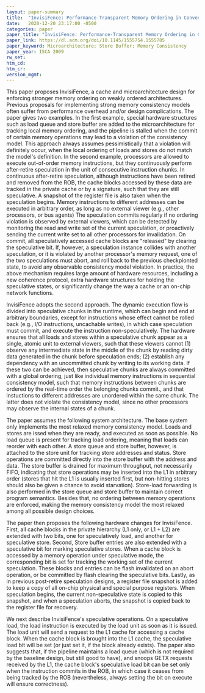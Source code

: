 ```yaml
---
layout: paper-summary
title:  "InvisiFence: Performance-Transparent Memory Ordering in Conventional Multiprocessors"
date:   2020-12-20 23:17:00 -0500
categories: paper
paper_title: "InvisiFence: Performance-Transparent Memory Ordering in Conventional Multiprocessors"
paper_link: https://dl.acm.org/doi/10.1145/1555754.1555785
paper_keyword: Microarchitecture; Store Buffer; Memory Consistency
paper_year: ISCA 2009
rw_set:
htm_cd:
htm_cr:
version_mgmt:
---
```


This paper proposes InvisiFence, a cache and microarchitecture design for enforcing stronger memory ordering on weakly
ordered architectures. 
Previous proposals for implementing strong memory consistency models often suffer from performance overhead and/or 
design complications.
The paper gives two examples. In the first example, special hardware structures such as load queue and store buffer 
are added to the microarchitecture for tracking local memory ordering, and the pipeline is stalled when the commit of 
certain memory operations may lead to a violation of the consistency model. This approach always assumes pessimistically
that a violation will definitely occur, when the local ordering of loads and stores do not match the model's definition.
In the second example, processors are allowed to execute out-of-order memory instructions, but they continuously perform
after-retire speculation in the unit of consecutive instruction chunks. In continuous after-retire speculation, although instructions have been retired and removed from the ROB, the cache blocks accessed by these data are tracked in the private cache or by a signature, such that they are still speculative.
A snapshot of the register file is also taken when the speculation begins.
Memory instructions to different addresses can be executed in arbitrary order, as long as no external viewer (e.g.,
other processors, or bus agents) 
The speculation commits regularly if no ordering violation is observed by external viewers, which can be detected by
monitoring the read and write set of the current speculation, or proactively sending the current write set to all other
processors for invalidation.
On commit, all speculatively accessed cache blocks are "released" by clearing the speculative bit.
If, however, a speculation instance collides with another speculation, or it is violated by another processor's 
memory request, one of the two speculations must abort, and roll back to the previous checkpionted state, to avoid
any observable consistency model violation.
In practice, the above mechanism requires large amount of hardware resources, including a new coherence protocol, 
extra hardware structures for holding the speculative states, or significantly change the way a cache or an on-chip
network functions.

InvisiFence adopts the second approach. The dynamic execution flow is divided into speculative chunks in the runtime, 
which can begin and end at arbitrary boundaries, except for instructions whose effect cannot be rolled back
(e.g., I/O instructions, uncachable writes), in which case speculation must commit, and execute the instruction
non-speculatively. 
The hardware ensures that all loads and stores within a speculative chunk appear as a single, atomic unit to external
viewers, such that these viewers cannot (1) observe any intermediate state in the middle of the chunk by reading dirty
data generated in the chunk before speculation ends; (2) establish any dependency with an uncommitted chunk by writing
to its working data. 
If these two can be achieved, then speculative chunks are always committed with a global ordering, just like individual 
memory instructions in sequential consistency model, such that memory instructions between chunks are ordered by the 
real-time order the belonging chunks commit., and that instuctions to different addresses are unordered within the
same chunk. The latter does not violate the consistency model, since no other processors may observe the internal
states of a chunk.

The paper assumes the following system architecture. The base system only implements the most relaxed memory consistency
model. Loads and stores are issed when they are ready, and executed as soon as possible. No load queue is present for
tracking load ordering, meaning that loads can reorder with each other. A store queue and store buffer, however, is 
attached to the store unit for tracking store addresses and status. 
Store operations are committed directly into the store buffer with the address and data. The store buffer is drained 
for maximum throughput, not necessarily FIFO, indicating that store operations may be inserted into the L1 in arbitrary 
order (stores that hit the L1 is usually inserted first, but non-hitting stores should also be given a chance to avoid 
starvation). Store-load forwarding is also performed in the store queue and store buffer to maintain correct program 
semantics.
Besides that, no ordering between memory operations are enforced, making the memory consistency model the most relaxed
among all possible design choices.

The paper then proposes the following hardware changes for InvisiFence. First, all cache blocks in the private hierarchy
(L1 only, or L1 + L2) are extended with two bits, one for speculatively load, and another for speculative store. Second,
Store buffer entries are also extended with a speculative bit for marking speculative stores. When a cache block is 
accessed by a memory operation under speculative mode, the corresponding bit is set for tracking the working set of the
current speculation. These blocks and entries can be flash invalidated on an abort operation, or be committed by flash 
clearing the speculative bits.
Lastly, as in previous post-retire speculation designs, a register file snapshot is added to keep a copy of all 
on-chip physical and special purpose registers. When speculation begins, the current non-speculative state is copied
to this snapshot, and when a speculation aborts, the snapshot is copied back to the register file for recovery.

We next describe InvisiFence's speculative operations. On a speculative load, the load instruction is executed by the
load unit as soon as it is issued. The load unit will send a request to the L1 cache for accessing a cache block. When
the cache block is brought into the L1 cache, the speculative load bit will be set (or just set it, if the block 
already exists). The paper also suggests that, if the pipeline maintains a load queue (which is not required by the 
baseline design, but still good to have), and snoops GETX requests received by the L1, the cache block's speculative
load bit can be set only when the instruction commits in the ROB, in which case it ceases from being tracked by the ROB
(nevertheless, always setting the bit on execute will ensure correctness).
